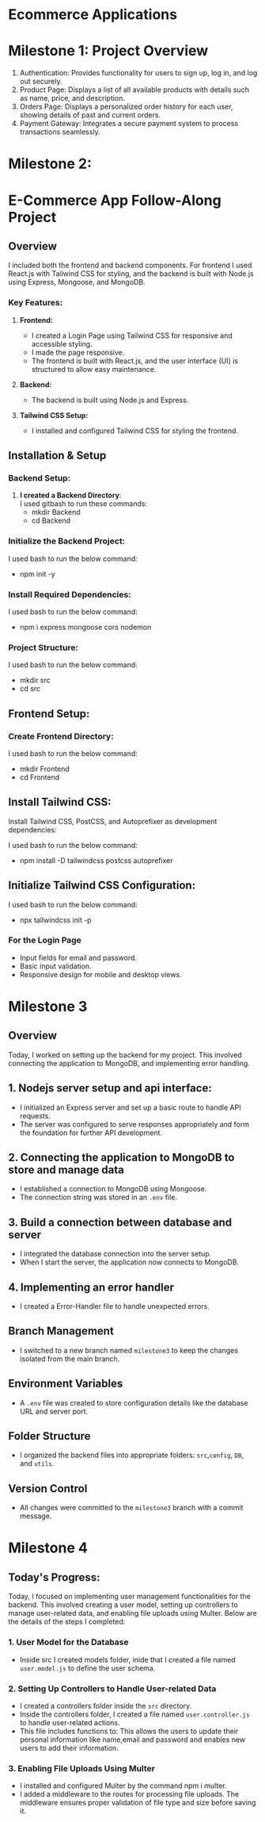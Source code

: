 # Ecommerce Applications

# Milestone 1: Project Overview


1. Authentication: Provides functionality for users to sign up, log in, and log out securely.
2. Product Page: Displays a list of all available products with details such as name, price, and description.
3. Orders Page: Displays a personalized order history for each user, showing details of past and current orders.
4. Payment Gateway: Integrates a secure payment system to process transactions seamlessly.



# Milestone 2:

# E-Commerce App Follow-Along Project

## Overview

I included both the frontend and backend components. For frontend I used React.js with Tailwind CSS for styling, and the backend is built with Node.js using Express, Mongoose, and MongoDB.

### Key Features:

1. **Frontend:**
   - I created a Login Page using Tailwind CSS for responsive and accessible styling.
   - I made the page responsive.
   - The frontend is built with React.js, and the user interface (UI) is structured to allow easy maintenance.

2. **Backend:**
   - The backend is built using Node.js and Express.
   

3. **Tailwind CSS Setup:**
   - I installed and configured Tailwind CSS for styling the frontend.

## Installation & Setup

### Backend Setup:
1. **I created a Backend Directory**:  
   I used gitbash to run these commands:
    - mkdir Backend
    - cd Backend

### Initialize the Backend Project:

I used bash to run the below command: 
  - npm init -y

### Install Required Dependencies:
I used bash to run the below command:
- npm i express mongoose cors nodemon

### Project Structure:
I used bash to run the below command:
- mkdir src
- cd src


## Frontend Setup:
### Create Frontend Directory:
I used bash to run the below command:

- mkdir Frontend
- cd Frontend


## Install Tailwind CSS:
Install Tailwind CSS, PostCSS, and Autoprefixer as development dependencies:

I used bash to run the below command:

- npm install -D tailwindcss postcss autoprefixer

## Initialize Tailwind CSS Configuration:

I used bash to run the below command:

- npx tailwindcss init -p





### For the Login Page
- Input fields for email and password.
- Basic input validation.
- Responsive design for mobile and desktop views.




# Milestone 3

## Overview
Today, I worked on setting up the backend for my project. This involved connecting the application to MongoDB, and implementing error handling. 

## 1. Nodejs server setup and api interface:
- I initialized an Express server and set up a basic route to handle API requests.
- The server was configured to serve responses appropriately and form the foundation for further API development.

## 2. Connecting the application to MongoDB to store and manage data
- I established a connection to MongoDB using Mongoose.
- The connection string was stored in an `.env` file.

## 3. Build a connection between database and server
- I integrated the database connection into the server setup.
- When I start the server, the application now connects to MongoDB.

## 4. Implementing an error handler
- I created a Error-Handler file to handle unexpected errors.

## Branch Management
- I switched to a new branch named `milestone3` to keep the changes isolated from the main branch.

## Environment Variables
- A `.env` file was created to store configuration details like the database URL and server port.

## Folder Structure
- I organized the backend files into appropriate folders: `src`,`config`, `DB`, and `utils`.

## Version Control
- All changes were committed to the `milestone3` branch with a  commit message.



# Milestone 4

## Today's Progress:
Today, I focused on implementing user management functionalities for the backend. This involved creating a user model, setting up controllers to manage user-related data, and enabling file uploads using Multer. Below are the details of the steps I completed:


### 1. **User Model for the  Database**
   - Inside src I created models folder, inide that I created a file named `user.model.js` to define the user schema.


### 2. **Setting Up Controllers to Handle User-related Data**
   - I created a controllers folder inside the `src` directory.
   - Inside the controllers folder, I created a file named `user.controller.js` to handle user-related actions.
   - This file includes functions to:
     This allows the users to update their personal information like name,email and password and enables new users to add their information.

### 3. **Enabling File Uploads Using Multer**
   - I installed and configured Multer by the command npm i multer.
   - I added a middleware to the routes for processing file uploads. The middleware ensures proper validation of file type and size before saving it.





